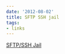```yaml
---
date: '2012-08-02'
title: SFTP SSH jail
tags: 
- links
---
```

<a href="http://www.techrepublic.com/blog/opensource/chroot-users-with-openssh-an-easier-way-to-confine-users-to-their-home-directories/229">SFTP/SSH Jail</a><br/>
